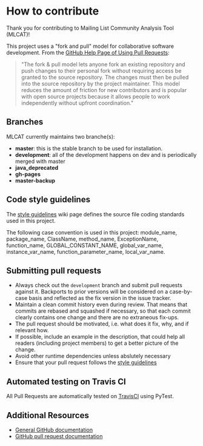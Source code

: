 # How to contribute

Thank you for contributing to Mailing List Community Analysis Tool (MLCAT)!

This project uses a "fork and pull" model for collaborative software development. From the [GitHub Help Page of Using Pull Requests](https://help.github.com/articles/using-pull-requests/):

> "The fork & pull model lets anyone fork an existing repository and push changes to their personal fork without requiring access be granted to the source repository. The changes must then be pulled into the source repository by the project maintainer. This model reduces the amount of friction for new contributors and is popular with open source projects because it allows people to work independently without upfront coordination."

## Branches
MLCAT currently maintains two branche(s):
* **master**:  this is the stable branch to be used for installation.
* **development**: all of the development happens on dev and is periodically merged with master
* **java_deprecated** 
* **gh-pages** 
* **master-backup**
 
## Code style guidelines
The [style guidelines](https://github.com/DeveloperCAP/MLCAT/wiki/Coding-Guidelines) wiki page defines the source file coding standards used in this project. 

The following case convention is used in this project: module_name, package_name, ClassName, method_name, ExceptionName, function_name, GLOBAL_CONSTANT_NAME, global_var_name, instance_var_name, function_parameter_name, local_var_name. 

## Submitting pull requests 
* Always check out the `development` branch and submit pull requests against it. Backports to prior versions will be considered on a case-by-case basis and reflected as the fix version in the issue tracker.
* Maintain a clean commit history even during review. That means that commits are rebased and squashed if necessary, so that each commit clearly contains one change and there are no extraneous fix-ups.
* The pull request should be motivated, i.e. what does it fix, why, and if relevant how.
* If possible, include an example in the description, that could help all readers (including project members) to get a better picture of the change.
* Avoid other runtime dependencies unless abslutely necessary 
* Ensure that your pull request follows the [style guidelines](https://github.com/DeveloperCAP/MLCAT/wiki/Coding-Guidelines)

 
## Automated testing on Travis CI
All Pull Requests are automatically tested on [TravisCI](https://travis-ci.org/) using PyTest. 

## Additional Resources
* [General GitHub documentation](http://help.github.com/)
* [GitHub pull request documentation](http://help.github.com/send-pull-requests/)

